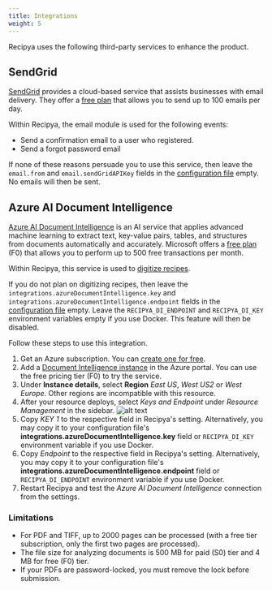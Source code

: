 ```yaml
---
title: Integrations
weight: 5
---
```


Recipya uses the following third-party services to enhance the product.

## SendGrid

[SendGrid](https://sendgrid.com) provides a cloud-based service that assists businesses with email delivery.
They offer a [free plan](https://sendgrid.com/en-us/pricing) that allows you to send up to 100 emails per day.

Within Recipya, the email module is used for the following events:
- Send a confirmation email to a user who registered.
- Send a forgot password email

If none of these reasons persuade you to use this service, then leave the `email.from` and `email.sendGridAPIKey` fields
in the [configuration file](https://github.com/reaper47/recipya/blob/main/deploy/config.example.json) empty. No emails
will then be sent.

## Azure AI Document Intelligence

[Azure AI Document Intelligence](https://azure.microsoft.com/en-us/products/ai-services/ai-vision) is an AI service that
applies advanced machine learning to extract text, key-value pairs, tables, and structures from documents automatically 
and accurately. Microsoft offers a [free plan](https://azure.microsoft.com/en-us/pricing/details/ai-document-intelligence/)
(F0) that allows you to perform up to 500 free transactions per month.

Within Recipya, this service is used to [digitize recipes](/guide/docs/features/recipes/add#scan).

If you do not plan on digitizing recipes, then leave the `integrations.azureDocumentIntelligence.key` and
`integrations.azureDocumentIntelligence.endpoint` fields in the [configuration file](https://github.com/reaper47/recipya/blob/main/deploy/config.example.json)
empty. Leave the `RECIPYA_DI_ENDPOINT` and `RECIPYA_DI_KEY` environment variables empty if you use Docker. 
This feature will then be disabled.

Follow these steps to use this integration.
1. Get an Azure subscription. You can [create one for free](https://azure.microsoft.com/free/cognitive-services/).
2. Add a [Document Intelligence instance](https://portal.azure.com/#create/Microsoft.CognitiveServicesFormRecognizer) in the Azure portal. You can use the free pricing tier (F0) to try the service.
3. Under __Instance details__, select __Region__ _East US_, _West US2_ or _West Europe_. Other regions are incompatible with this resource.
4. After your resource deploys, select *Keys and Endpoint* under *Resource Management* in the sidebar.
   ![alt text](https://learn.microsoft.com/en-us/azure/ai-services/document-intelligence/media/containers/keys-and-endpoint.png?view=doc-intel-3.1.0)
5. Copy *KEY 1* to the respective field in Recipya's setting. Alternatively, you may copy it to your configuration file's **integrations.azureDocumentIntelligence.key** field or `RECIPYA_DI_KEY` environment variable if you use Docker.
6. Copy *Endpoint* to the respective field in Recipya's setting. Alternatively, you may copy it to your configuration file's **integrations.azureDocumentIntelligence.endpoint** field or `RECIPYA_DI_ENDPOINT` environment variable if you use Docker.
7. Restart Recipya and test the *Azure AI Document Intelligence* connection from the settings.

### Limitations

- For PDF and TIFF, up to 2000 pages can be processed (with a free tier subscription, only the first two pages are processed).
- The file size for analyzing documents is 500 MB for paid (S0) tier and 4 MB for free (F0) tier.
- If your PDFs are password-locked, you must remove the lock before submission.

